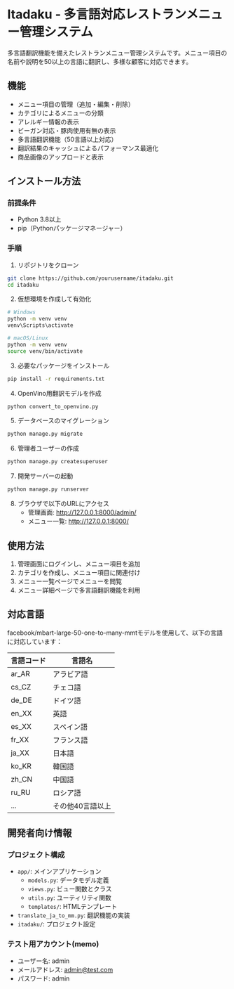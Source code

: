 # Itadaku - 多言語対応レストランメニュー管理システム

多言語翻訳機能を備えたレストランメニュー管理システムです。メニュー項目の名前や説明を50以上の言語に翻訳し、多様な顧客に対応できます。

## 機能

- メニュー項目の管理（追加・編集・削除）
- カテゴリによるメニューの分類
- アレルギー情報の表示
- ビーガン対応・豚肉使用有無の表示
- 多言語翻訳機能（50言語以上対応）
- 翻訳結果のキャッシュによるパフォーマンス最適化
- 商品画像のアップロードと表示

## インストール方法

### 前提条件

- Python 3.8以上
- pip（Pythonパッケージマネージャー）

### 手順

1. リポジトリをクローン

```bash
git clone https://github.com/yourusername/itadaku.git
cd itadaku
```

2. 仮想環境を作成して有効化

```bash
# Windows
python -m venv venv
venv\Scripts\activate

# macOS/Linux
python -m venv venv
source venv/bin/activate
```

3. 必要なパッケージをインストール

```bash
pip install -r requirements.txt
```

4. OpenVino用翻訳モデルを作成

```bash
python convert_to_openvino.py
```

5. データベースのマイグレーション

```bash
python manage.py migrate
```

6. 管理者ユーザーの作成

```bash
python manage.py createsuperuser
```

7. 開発サーバーの起動

```bash
python manage.py runserver
```

8. ブラウザで以下のURLにアクセス
   - 管理画面: http://127.0.0.1:8000/admin/
   - メニュー一覧: http://127.0.0.1:8000/

## 使用方法

1. 管理画面にログインし、メニュー項目を追加
2. カテゴリを作成し、メニュー項目に関連付け
3. メニュー一覧ページでメニューを閲覧
4. メニュー詳細ページで多言語翻訳機能を利用

## 対応言語

facebook/mbart-large-50-one-to-many-mmtモデルを使用して、以下の言語に対応しています：

| 言語コード | 言語名 |
|------------|--------|
| ar_AR | アラビア語 |
| cs_CZ | チェコ語 |
| de_DE | ドイツ語 |
| en_XX | 英語 |
| es_XX | スペイン語 |
| fr_XX | フランス語 |
| ja_XX | 日本語 |
| ko_KR | 韓国語 |
| zh_CN | 中国語 |
| ru_RU | ロシア語 |
| ... | その他40言語以上 |

## 開発者向け情報

### プロジェクト構成

- `app/`: メインアプリケーション
  - `models.py`: データモデル定義
  - `views.py`: ビュー関数とクラス
  - `utils.py`: ユーティリティ関数
  - `templates/`: HTMLテンプレート
- `translate_ja_to_mm.py`: 翻訳機能の実装
- `itadaku/`: プロジェクト設定

### テスト用アカウント(memo)

- ユーザー名: admin
- メールアドレス: admin@test.com
- パスワード: admin